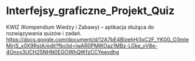 # Interfejsy_graficzne_Projekt_Quiz
KWIZ (Kompendium Wiedzy i Zabawy) – aplikacja służąca do rozwiązywania quizów i zadań.
https://docs.google.com/document/d/12A7bE4BlzehHj3xC2F_YK0G_O3mIeMirjS_x0X9RstA/edit?fbclid=IwAR0PMIKOaz1MBz-LGke_vV8e-4Onxx3UCH25NHN0EGOWhQtKfzCCYeevdhg
